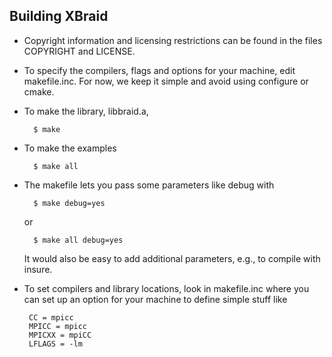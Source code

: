 ## Building XBraid
<!--
  - Copyright (c) 2013, Lawrence Livermore National Security, LLC. 
  - Produced at the Lawrence Livermore National Laboratory. Written by 
  - Jacob Schroder schroder2@llnl.gov, Rob Falgout falgout2@llnl.gov,
  - Tzanio Kolev kolev1@llnl.gov, Ulrike Yang yang11@llnl.gov, 
  - Veselin Dobrev dobrev1@llnl.gov, et al. 
  - LLNL-CODE-660355. All rights reserved.
  - 
  - This file is part of XBraid. Email schroder2@llnl.gov on how to download. 
  - 
  - This program is free software; you can redistribute it and/or modify it under
  - the terms of the GNU General Public License (as published by the Free Software
  - Foundation) version 2.1 dated February 1999.
  - 
  - This program is distributed in the hope that it will be useful, but WITHOUT ANY
  - WARRANTY; without even the IMPLIED WARRANTY OF MERCHANTABILITY or FITNESS FOR A
  - PARTICULAR PURPOSE. See the terms and conditions of the GNU General Public
  - License for more details.
  - 
  - You should have received a copy of the GNU Lesser General Public License along
  - with this program; if not, write to the Free Software Foundation, Inc., 59
  - Temple Place, Suite 330, Boston, MA 02111-1307 USA
 -->

- Copyright information and licensing restrictions can be found in the files 
  COPYRIGHT and LICENSE.

-  To specify the compilers, flags and options for your machine, edit
   makefile.inc.  For now, we keep it simple and avoid using configure or
   cmake.

-  To make the library, libbraid.a,
   
         $ make

-  To make the examples
   
         $ make all

-  The makefile lets you pass some parameters like debug with 
   
         $ make debug=yes
   
   or
   
         $ make all debug=yes
   
   It would also be easy to add additional parameters, e.g., to compile with
   insure.  


- To set compilers and library locations, look in makefile.inc
  where you can set up an option for your machine to define simple
  stuff like

       CC = mpicc
       MPICC = mpicc
       MPICXX = mpiCC
       LFLAGS = -lm
